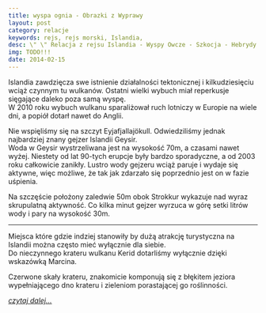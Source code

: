 ```yaml
---
title: wyspa ognia - Obrazki z Wyprawy
layout: post
category: relacje
keywords: rejs, rejs morski, Islandia, 
desc: \" \" Relacja z rejsu Islandia - Wyspy Owcze - Szkocja - Hebrydy - Mann - Irlandia.
img: TODO!!!
date: 2014-02-15
---
```


Islandia zawdzięcza swe istnienie działalności tektonicznej i kilkudziesięciu wciąż czynnym tu wulkanów. Ostatni wielki wybuch 
miał reperkusje sięgające daleko poza samą wyspę.   
W 2010 roku wybuch wulkanu sparaliżował ruch lotniczy w Europie na wiele dni, a popiół dotarł nawet do Anglii.

Nie wspięliśmy się na szczyt Eyjafjallajökull. Odwiedziliśmy jednak najbardziej znany gejzer Islandii Geysir.  
Woda w Geysir wystrzeliwana jest na wysokość 70m, a czasami nawet wyżej. Niestety od lat 90-tych erupcje były bardzo sporadyczne, 
a od 2003 roku całkowicie zanikły. Lustro wody gejzeru wciąż paruje i wydaje się aktywne, więc możliwe, że tak jak zdarzało się 
poprzednio jest on w fazie uśpienia. 

Na szczęście położony zaledwie 50m obok Strokkur wykazuje nad wyraz skrupulatną aktywność. Co kilka minut gejzer wyrzuca w górę
setki litrów wody i pary na wysokość 30m.

* * *

Miejsca które gdzie indziej stanowiły by dużą atrakcję turystyczna na Islandii można często mieć wyłącznie dla siebie.  
Do nieczynnego krateru wulkanu Kerid dotarliśmy wyłącznie dzięki wskazówką Marcina.  
 
Czerwone skały krateru, znakomicie komponują się z błękitem jeziora wypełniającego dno krateru i zieleniom porastającej 
go roślinności. 


*[czytaj dalej...](/obrazki-z-wyprawy/przeprawa.html)*